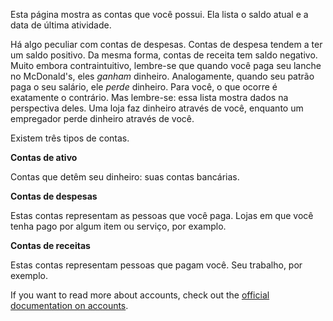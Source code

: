 Esta página mostra as contas que você possui. Ela lista o saldo atual e a data de última atividade.

Há algo peculiar com contas de despesas. Contas de despesa tendem a ter um saldo positivo. Da mesma forma, contas de receita tem saldo negativo. Muito embora contraintuitivo, lembre-se que quando você paga seu lanche no McDonald's, eles *ganham* dinheiro. Analogamente, quando seu patrão paga o seu salário, ele *perde* dinheiro. Para você, o que ocorre é exatamente o contrário. Mas lembre-se: essa lista mostra dados na perspectiva deles. Uma loja faz dinheiro através de você, enquanto um empregador perde dinheiro através de você.

Existem três tipos de contas.

**Contas de ativo**

Contas que detêm seu dinheiro: suas contas bancárias.

**Contas de despesas**

Estas contas representam as pessoas que você paga. Lojas em que você tenha pago por algum item ou serviço, por examplo.

**Contas de receitas**

Estas contas representam pessoas que pagam você. Seu trabalho, por exemplo.

If you want to read more about accounts, check out the [official documentation on accounts](https://firefly-iii.readthedocs.io/en/latest/concepts/accounts.html).